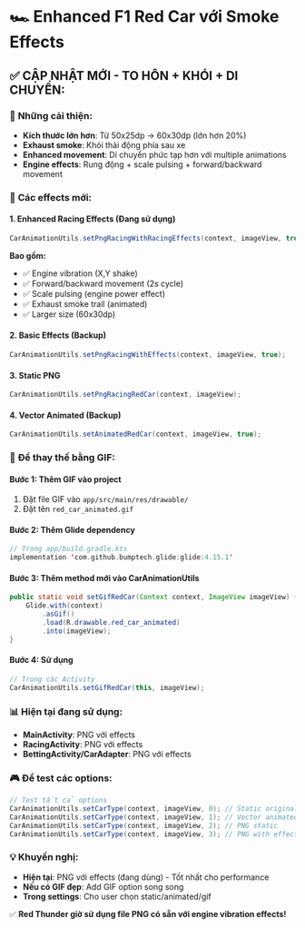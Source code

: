 # 🏎️ Enhanced F1 Red Car với Smoke Effects

## ✅ CẬP NHẬT MỚI - TO HÔN + KHÓI + DI CHUYỂN:

### 🎯 **Những cải thiện:**
- **Kích thước lớn hơn**: Từ 50x25dp → 60x30dp (lớn hơn 20%)
- **Exhaust smoke**: Khói thải động phía sau xe  
- **Enhanced movement**: Di chuyển phức tạp hơn với multiple animations
- **Engine effects**: Rung động + scale pulsing + forward/backward movement

### 🔧 **Các effects mới:**

#### 1. **Enhanced Racing Effects** (Đang sử dụng)
```java
CarAnimationUtils.setPngRacingWithRacingEffects(context, imageView, true);
```
**Bao gồm:**
- ✅ Engine vibration (X,Y shake)
- ✅ Forward/backward movement (2s cycle)  
- ✅ Scale pulsing (engine power effect)
- ✅ Exhaust smoke trail (animated)
- ✅ Larger size (60x30dp)

#### 2. **Basic Effects** (Backup)
```java
CarAnimationUtils.setPngRacingWithEffects(context, imageView, true);
```

#### 3. **Static PNG**
```java
CarAnimationUtils.setPngRacingRedCar(context, imageView);
```

#### 4. **Vector Animated** (Backup)
```java
CarAnimationUtils.setAnimatedRedCar(context, imageView, true);
```

### 🚀 **Để thay thế bằng GIF:**

#### Bước 1: Thêm GIF vào project
1. Đặt file GIF vào `app/src/main/res/drawable/`
2. Đặt tên `red_car_animated.gif`

#### Bước 2: Thêm Glide dependency
```kotlin
// Trong app/build.gradle.kts
implementation 'com.github.bumptech.glide:glide:4.15.1'
```

#### Bước 3: Thêm method mới vào CarAnimationUtils
```java
public static void setGifRedCar(Context context, ImageView imageView) {
    Glide.with(context)
        .asGif()
        .load(R.drawable.red_car_animated)
        .into(imageView);
}
```

#### Bước 4: Sử dụng
```java
// Trong các Activity
CarAnimationUtils.setGifRedCar(this, imageView);
```

### 📊 **Hiện tại đang sử dụng:**
- **MainActivity**: PNG với effects
- **RacingActivity**: PNG với effects  
- **BettingActivity/CarAdapter**: PNG với effects

### 🎮 **Để test các options:**
```java
// Test tất cả options
CarAnimationUtils.setCarType(context, imageView, 0); // Static original
CarAnimationUtils.setCarType(context, imageView, 1); // Vector animated
CarAnimationUtils.setCarType(context, imageView, 2); // PNG static
CarAnimationUtils.setCarType(context, imageView, 3); // PNG with effects
```

### 💡 **Khuyến nghị:**
- **Hiện tại**: PNG với effects (đang dùng) - Tốt nhất cho performance
- **Nếu có GIF đẹp**: Add GIF option song song
- **Trong settings**: Cho user chọn static/animated/gif

✅ **Red Thunder giờ sử dụng file PNG có sẵn với engine vibration effects!**